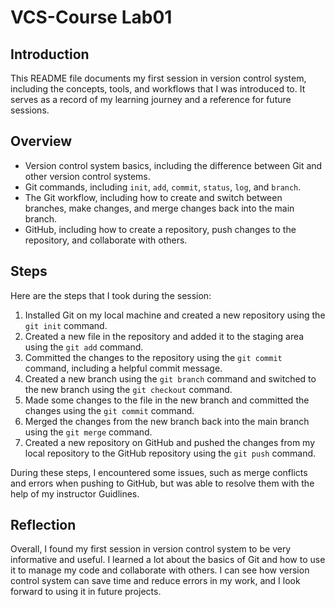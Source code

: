 # VCS-Course Lab01

## Introduction
This README file documents my first session in version control system, including the concepts, tools, and workflows that I was introduced to. It serves as a record of my learning journey and a reference for future sessions.

## Overview
- Version control system basics, including the difference between Git and other version control systems.
- Git commands, including `init`, `add`, `commit`, `status`, `log`, and `branch`.
- The Git workflow, including how to create and switch between branches, make changes, and merge changes back into the main branch.
- GitHub, including how to create a repository, push changes to the repository, and collaborate with others.

## Steps
Here are the steps that I took during the session:

1. Installed Git on my local machine and created a new repository using the `git init` command.
2. Created a new file in the repository and added it to the staging area using the `git add` command.
3. Committed the changes to the repository using the `git commit` command, including a helpful commit message.
4. Created a new branch using the `git branch` command and switched to the new branch using the `git checkout` command.
5. Made some changes to the file in the new branch and committed the changes using the `git commit` command.
6. Merged the changes from the new branch back into the main branch using the `git merge` command.
7. Created a new repository on GitHub and pushed the changes from my local repository to the GitHub repository using the `git push` command.

During these steps, I encountered some issues, such as merge conflicts and errors when pushing to GitHub, but was able to resolve them with the help of my instructor Guidlines.

## Reflection
Overall, I found my first session in version control system to be very informative and useful. I learned a lot about the basics of Git and how to use it to manage my code and collaborate with others. I can see how version control system can save time and reduce errors in my work, and I look forward to using it in future projects.


